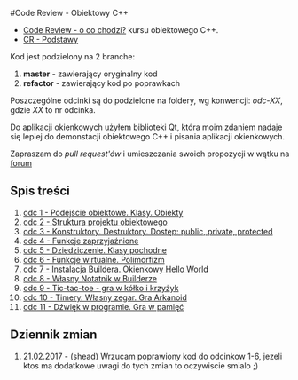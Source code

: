 #Code Review - Obiektowy C++

* [Code Review - o co chodzi?](http://forum.pasja-informatyki.pl/125757/code-reviews-moich-odcinkow-na-yt-dlaczego-istnieja) kursu obiektowego C++.
* [CR - Podstawy](https://github.com/CodersCommunity/CodeReview-CPP-Podstawy)

Kod jest podzielony na 2 branche:
1. **master** - zawierający oryginalny kod
2. **refactor** - zawierający kod po poprawkach

Poszczególne odcinki są do podzielone na foldery, wg konwencji: *odc-XX*, gdzie *XX* to nr odcinka.

Do aplikacji okienkowych użyłem biblioteki [Qt](https://www.qt.io/), która moim zdaniem nadaje się lepiej do demonstacji obiektowego
C++ i pisania aplikacji okienkowych.

Zapraszam do *pull request'ów* i umieszczania swoich propozycji w wątku na [forum](todo)


## Spis treści

1. [odc 1 - Podejście obiektowe. Klasy. Obiekty](odc-01/)
1. [odc 2 - Struktura projektu obiektowego](odc-02/)
1. [odc 3 - Konstruktory. Destruktory. Dostęp: public, private, protected](odc-03/)
1. [odc 4 - Funkcje zaprzyjaźnione](odc-04/)
1. [odc 5 - Dziedziczenie. Klasy pochodne](odc-05/)
1. [odc 6 - Funkcje wirtualne. Polimorfizm](odc-06/)
1. [odc 7 - Instalacja Buildera. Okienkowy Hello World](odc-07/)
1. [odc 8 - Własny Notatnik w Builderze](odc-08/)
1. [odc 9 - Tic-tac-toe - gra w kółko i krzyżyk](odc-09/)
1. [odc 10 - Timery. Własny zegar. Gra Arkanoid](odc-10/)
1. [odc 11 - Dźwięk w programie. Gra w pamięć](odc-11/)


## Dziennik zmian
1. 21.02.2017 - (shead) Wrzucam poprawiony kod do odcinkow 1-6, jezeli ktos ma dodatkowe uwagi do tych zmian to oczywiscie smialo ;)
